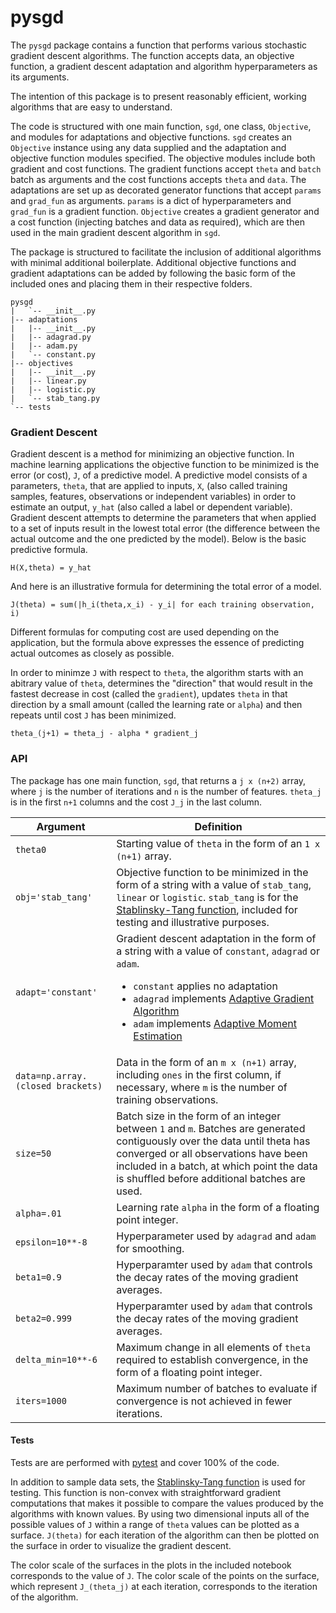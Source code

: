 # pysgd

The `pysgd` package contains a function that performs various stochastic gradient descent algorithms. The function accepts data, an objective function, a gradient descent adaptation and algorithm hyperparameters as its arguments.

The intention of this package is to present reasonably efficient, working algorithms that are easy to understand.

The code is structured with one main function, `sgd`, one class, `Objective`, and modules for adaptations and objective functions. `sgd` creates an `Objective` instance using any data supplied and the adaptation and objective function modules specified. The objective modules include both gradient and cost functions. The gradient functions accept `theta` and `batch` batch as arguments and the cost functions accepts `theta` and `data`. The adaptations are set up as decorated generator functions that accept `params` and `grad_fun` as arguments. `params` is a dict of hyperparameters and `grad_fun` is a gradient function. `Objective` creates a gradient generator and a cost function (injecting batches and data as required), which are then used in the main gradient descent algorithm in `sgd`.

The package is structured to facilitate the inclusion of additional algorithms with minimal additional boilerplate. Additional objective functions and gradient adaptations can be added by following the basic form of the included ones and placing them in their respective folders.

```
pysgd
|   `-- __init__.py
|-- adaptations
|   |-- __init__.py
|   |-- adagrad.py
|   |-- adam.py
|   `-- constant.py
|-- objectives
|   |-- __init__.py
|   |-- linear.py
|   |-- logistic.py
|   `-- stab_tang.py
`-- tests
```

### Gradient Descent

Gradient descent is a method for minimizing an objective function. In machine learning applications the objective function to be minimized is the error (or cost), `J`, of a predictive model. A predictive model consists of a parameters, `theta`, that are applied to inputs, `X`, (also called training samples, features, observations or independent variables) in order to estimate an output, `y_hat` (also called a label or dependent variable). Gradient descent attempts to determine the parameters that when applied to a set of inputs result in the lowest total error (the difference between the actual outcome and the one predicted by the model). Below is the basic predictive formula.

`H(X,theta) = y_hat`

And here is an illustrative formula for determining the total error of a model.

`J(theta) = sum(|h_i(theta,x_i) - y_i| for each training observation, i)`

Different formulas for computing cost are used depending on the application, but the formula above expresses the essence of predicting actual outcomes as closely as possible.

In order to minimze `J` with respect to `theta`, the algorithm starts with an abitrary value of `theta`, determines the "direction" that would result in the fastest decrease in cost (called the `gradient`), updates `theta` in that direction by a small amount (called the learning rate or `alpha`) and then repeats until cost `J` has been minimized.


`theta_(j+1) = theta_j - alpha * gradient_j`

### API

The package has one main function, `sgd`, that returns a `j x (n+2)` array, where `j` is the number of iterations and `n` is the number of features. `theta_j` is in the first `n+1` columns and the cost `J_j` in the last column.

|Argument           |Definition                                                                                    |
|-------------------|----------------------------------------------------------------------------------------------|
|`theta0`           |Starting value of `theta` in the form of an `1 x (n+1)` array.                                |
|`obj='stab_tang'`  |Objective function to be minimized in the form of a string with a value of `stab_tang`, `linear` or `logistic`. `stab_tang` is for the [Stablinsky-Tang function](https://en.wikipedia.org/wiki/Test_functions_for_optimization), included for testing and illustrative purposes.  |
|`adapt='constant'` |Gradient descent adaptation in the form of a string with a value of `constant`, `adagrad` or `adam`.<ul><li> `constant` applies no adaptation</li><li>`adagrad` implements [Adaptive Gradient Algorithm](http://stanford.edu/~jduchi/projects/DuchiHaSi10_colt.pdf)</li><li>`adam` implements [Adaptive Moment Estimation](https://arxiv.org/pdf/1412.6980v8.pdf)</li></ul>                                                                 |
|`data=np.array.(closed brackets)`|Data in the form of an `m x (n+1)` array, including `ones` in the first column, if necessary, where `m` is the number of training observations.                                                      |
|`size=50`          |Batch size in the form of an integer between `1` and `m`. Batches are generated contiguously over the data until theta has converged or all observations have been included in a batch, at which point the data is shuffled before additional batches are used.|
|`alpha=.01`        |Learning rate `alpha` in the form of a floating point integer.                                |
|`epsilon=10**-8`   |Hyperparameter used by `adagrad` and `adam` for smoothing.                                    |
|`beta1=0.9`        |Hyperparamter used by `adam` that controls the decay rates of the moving gradient averages.   |
|`beta2=0.999`      |Hyperparamter used by `adam` that controls the decay rates of the moving gradient averages.   |
|`delta_min=10**-6` |Maximum change in all elements of `theta` required to establish convergence, in the form of a floating point integer.|
|`iters=1000`       |Maximum number of batches to evaluate if convergence is not achieved in fewer iterations.     |

#### Tests

Tests are are performed with [pytest](http://doc.pytest.org/en/latest/index.html) and cover 100% of the code.

In addition to sample data sets, the [Stablinsky-Tang function](https://en.wikipedia.org/wiki/Test_functions_for_optimization) is used for testing. This function is non-convex with straightforward gradient computations that makes it possible to compare the values produced by the algorithms with known values. By using two dimensional inputs all of the possible values of `J` within a range of `theta` values can be plotted as a surface.  `J(theta)` for each iteration of the algorithm can then be plotted on the surface in order to visualize the gradient descent.

The color scale of the surfaces in the plots in the included notebook corresponds to the value of `J`. The color scale of the points on the surface, which represent `J_(theta_j)` at each iteration, corresponds to the iteration of the algorithm.

